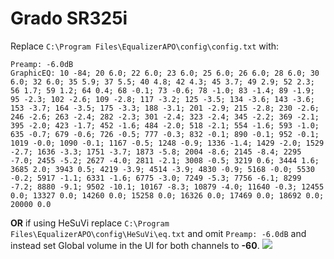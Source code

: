 # Grado SR325i
Replace `C:\Program Files\EqualizerAPO\config\config.txt` with:
```
Preamp: -6.0dB
GraphicEQ: 10 -84; 20 6.0; 22 6.0; 23 6.0; 25 6.0; 26 6.0; 28 6.0; 30 6.0; 32 6.0; 35 5.9; 37 5.5; 40 4.8; 42 4.3; 45 3.7; 49 2.9; 52 2.3; 56 1.7; 59 1.2; 64 0.4; 68 -0.1; 73 -0.6; 78 -1.0; 83 -1.4; 89 -1.9; 95 -2.3; 102 -2.6; 109 -2.8; 117 -3.2; 125 -3.5; 134 -3.6; 143 -3.6; 153 -3.7; 164 -3.5; 175 -3.3; 188 -3.1; 201 -2.9; 215 -2.8; 230 -2.6; 246 -2.6; 263 -2.4; 282 -2.3; 301 -2.4; 323 -2.4; 345 -2.2; 369 -2.1; 395 -2.0; 423 -1.7; 452 -1.6; 484 -2.0; 518 -2.1; 554 -1.6; 593 -1.0; 635 -0.7; 679 -0.6; 726 -0.5; 777 -0.3; 832 -0.1; 890 -0.1; 952 -0.1; 1019 -0.0; 1090 -0.1; 1167 -0.5; 1248 -0.9; 1336 -1.4; 1429 -2.0; 1529 -2.7; 1636 -3.3; 1751 -3.7; 1873 -5.8; 2004 -8.6; 2145 -8.4; 2295 -7.0; 2455 -5.2; 2627 -4.0; 2811 -2.1; 3008 -0.5; 3219 0.6; 3444 1.6; 3685 2.0; 3943 0.5; 4219 -3.9; 4514 -3.9; 4830 -0.9; 5168 -0.0; 5530 -0.2; 5917 -1.1; 6331 -1.6; 6775 -3.0; 7249 -5.3; 7756 -6.1; 8299 -7.2; 8880 -9.1; 9502 -10.1; 10167 -8.3; 10879 -4.0; 11640 -0.3; 12455 0.0; 13327 0.0; 14260 0.0; 15258 0.0; 16326 0.0; 17469 0.0; 18692 0.0; 20000 0.0
```
**OR** if using HeSuVi replace `C:\Program Files\EqualizerAPO\config\HeSuVi\eq.txt` and omit `Preamp: -6.0dB` and instead set Global volume in the UI for both channels to **-60**.
![](https://raw.githubusercontent.com/jaakkopasanen/AutoEq/master/results/Innerfidelity%202017/innerfidelity/onear/Grado%20SR325i/Grado%20SR325i.png)